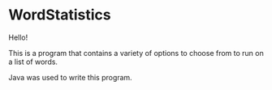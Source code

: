 # WordStatistics
Hello!

This is a program that contains a variety of options to choose from to run on a list of words.

Java was used to write this program.


